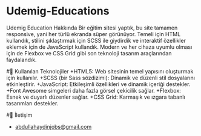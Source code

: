 # Udemig-Educations

Udemig Education Hakkında
Bir eğitim sitesi yaptık, bu site tamamen responsive, yani her türlü ekranda süper görünüyor. Temeli için HTML kullandık, stilini şıklaştırmak için SCSS ile giydirdik ve interaktif özellikler eklemek için de JavaScript kullandık. Modern ve her cihaza uyumlu olması için de Flexbox ve CSS Grid gibi son teknoloji tasarım araçlarından faydalandık.


#🧰 Kullanılan Teknolojiler
+HTML5: Web sitesinin temel yapısını oluşturmak için kullanılır.
+SCSS (bir Sass sözdizimi): Dinamik ve düzenli stil dosyalarını etkinleştirir.
+JavaScript: Etkileşimli özellikleri ve dinamik içeriği destekler.
+Font Awesome simgeleri daha fazla görsel çekicilik sağlar.
+Flexbox: Esnek ve duyarlı düzenler sağlar.
+CSS Grid: Karmaşık ve ızgara tabanlı tasarımları destekler.

#📧 İletişim
+ abdullahaydinjobs@gmail.com
